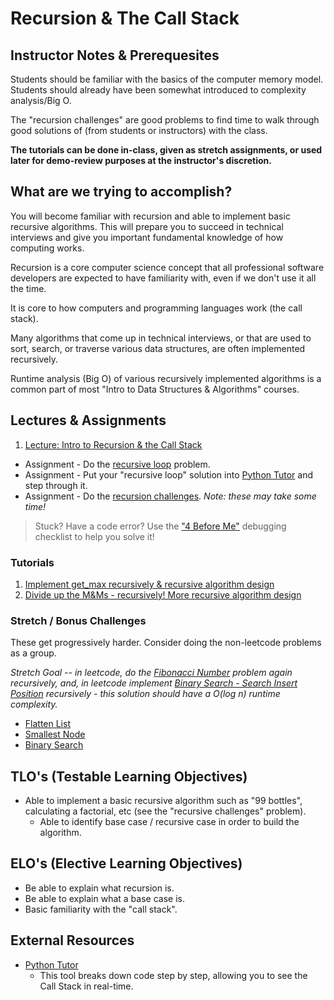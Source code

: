# Recursion & The Call Stack

## Instructor Notes & Prerequesites

Students should be familiar with the basics of the computer memory model. Students should already have been somewhat introduced to complexity analysis/Big O.

The "recursion challenges" are good problems to find time to walk through good solutions of (from students or instructors) with the class.

**The tutorials can be done in-class, given as stretch assignments, or used later for demo-review purposes at the instructor's discretion.**

## What are we trying to accomplish?

You will become familiar with recursion and able to implement basic recursive algorithms. This will prepare you to succeed in technical interviews and give you important fundamental knowledge of how computing works.

Recursion is a core computer science concept that all professional software developers are expected to have familiarity with, even if we don't use it all the time.

It is core to how computers and programming languages work (the call stack).

Many algorithms that come up in technical interviews, or that are used to sort, search, or traverse various data structures, are often implemented recursively.

Runtime analysis (Big O) of various recursively implemented algorithms is a common part of most "Intro to Data Structures & Algorithms" courses.

## Lectures & Assignments

1. [Lecture: Intro to Recursion & the Call Stack](./intro-recursion-the-call-stack.md)
  - Assignment - Do the [recursive loop](https://github.com/Code-Platoon-Assignments/recursive-loop) problem.  
  - Assignment - Put your "recursive loop" solution into [Python Tutor](http://www.pythontutor.com/visualize.html#mode=edit) and step through it.
  - Assignment - Do the [recursion challenges](https://github.com/Code-Platoon-Assignments/recursion-challenges). *Note: these may take some time!*

> Stuck? Have a code error? Use the ["4 Before Me"](https://docs.google.com/document/d/1nseOs5oabYBKNHfwJZNAR7GlU0zkZxNagsw63AD7XV0/edit) debugging checklist to help you solve it!

### Tutorials

1. [Implement get_max recursively & recursive algorithm design](./tutorial-get-max-recursive.md)
2. [Divide up the M&Ms - recursively! More recursive algorithm design](./tutorial-divide-eminems-recursively.md)

### Stretch / Bonus Challenges

These get progressively harder. Consider doing the non-leetcode problems as a group.

*Stretch Goal -- in leetcode, do the [Fibonacci Number](https://leetcode.com/problems/fibonacci-number/) problem again recursively, and, in leetcode implement [Binary Search - Search Insert Position](https://leetcode.com/problems/search-insert-position/) recursively - this solution should have a O(log n) runtime complexity.*

- [Flatten List](https://github.com/Code-Platoon-Assignments/FlattenList.git)
- [Smallest Node](https://github.com/Code-Platoon-Assignments/smallest-node.git)
- [Binary Search](https://github.com/Code-Platoon-Assignments/binary-search.git)

## TLO's (Testable Learning Objectives)

- Able to implement a basic recursive algorithm such as "99 bottles", calculating a factorial, etc (see the "recursive challenges" problem).
  - Able to identify base case / recursive case in order to build the algorithm.

## ELO's (Elective Learning Objectives)

- Be able to explain what recursion is.
- Be able to explain what a base case is.
- Basic familiarity with the "call stack".

## External Resources

- [Python Tutor](http://www.pythontutor.com/visualize.html#mode=edit)
  - This tool breaks down code step by step, allowing you to see the Call Stack in real-time.
